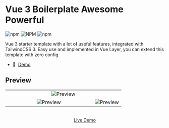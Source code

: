 # Vue 3 Boilerplate Awesome Powerful

![npm](https://img.shields.io/npm/v/%40nuxt-awesome%2Ftheme)
![NPM](https://img.shields.io/npm/l/%40nuxt-awesome%2Ftheme)
![npm](https://img.shields.io/npm/dm/%40nuxt-awesome/theme)

Vue 3 starter template with a lot of useful features, integrated with TailwindCSS 3. Easy use and implemented in Vue Layer, you can extend this template with zero config.  

- 📖&nbsp; [Demo](https://vue3-boilerplates.vercel.app/)

## Preview

<table align="center">
  <tr>
    <td align="center" width="100%" colspan="2">
      <img src="@/assets/images/preview.png?raw=true" alt="Preview" title="Preview">
    </td>
  </tr>
  <tr>
    <td align="center" width="75%">
      <img src="assets/images/preview_desktop.gif?raw=true" alt="Preview" title="Desktop Preview">
    </td>
    <td align="center" width="25%">
      <img src="assets/images/preview_mobile.gif?raw=true" alt="Preview" title="Mobile Preview">
    </td>
  </tr>
</table>
<p align="center">
  <br>
  <a href="https://vue3-boilerplates.vercel.app/" target="_blank">Live Demo</a>
</p>
